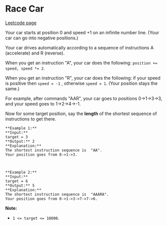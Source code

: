 # Race Car
[Leetcode page](https://leetcode.com/problems/race-car/description)

Your car starts at position 0 and speed +1 on an infinite number line.  (Your
car can go into negative positions.)

Your car drives automatically according to a sequence of instructions A
(accelerate) and R (reverse).

When you get an instruction "A", your car does the following: `position +=
speed, speed *= 2`.

When you get an instruction "R", your car does the following: if your speed is
positive then `speed = -1` , otherwise `speed = 1`.  (Your position stays the
same.)

For example, after commands "AAR", your car goes to positions 0->1->3->3, and
your speed goes to 1->2->4->-1.

Now for some target position, say the **length** of the shortest sequence of
instructions to get there.

    
    
    **Example 1:**
    **Input:** 
    target = 3
    **Output:** 2
    **Explanation:** 
    The shortest instruction sequence is  "AA".
    Your position goes from 0->1->3.
    
    
    
    **Example 2:**
    **Input:** 
    target = 6
    **Output:** 5
    **Explanation:** 
    The shortest instruction sequence is  "AAARA".
    Your position goes from 0->1->3->7->7->6.
    



**Note:**

  * `1 <= target <= 10000`.

